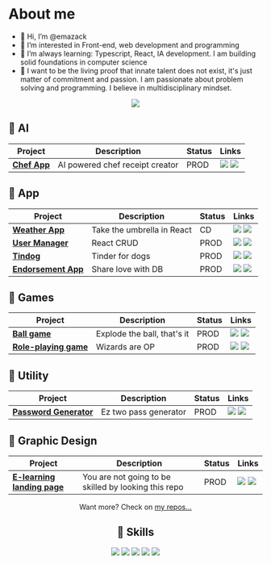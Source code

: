 # About me

- 👋 Hi, I’m @emazack
- 👀 I’m interested in Front-end, web development and programming
- 🌱 I’m always learning: Typescript, React, IA development. I am building
solid foundations in computer science 
- 🤪 I want to be the living proof that innate talent does not exist, it's just matter of commitment and passion. I am passionate about problem solving and programming. I believe in multidisciplinary mindset.

<div align="center">

[![](https://img.shields.io/badge/-Linkedin-informational?style=for-the-badge&logo=linkedin&logoColor=white&color=2867B2)](https://www.linkedin.com/in/emazack/)

</div>


## 🔨 AI
| Project | Description  | Status | Links  | 
|--------------|---|---|---|
| [**Chef App**](https://github.com/emazack/chef-gpt) |  AI powered chef receipt creator | PROD  | [![](https://img.shields.io/badge/-🌎-informational?style=flat&logoColor=black&color=white)](https://chef-gpt-eight.vercel.app/) [![](https://img.shields.io/badge/--informational?style=flat&logo=github&logoColor=black&color=white)](https://github.com/emazack/chef-gpt) |


## 🔨 App
| Project | Description  | Status | Links  | 
|--------------|---|---|---|
| [**Weather App**](https://emazack.github.io/weather-app/) |  Take the umbrella in React | CD  | [![](https://img.shields.io/badge/-🌎-informational?style=flat&logoColor=black&color=white)](https://emazack.github.io/weather-app/) [![](https://img.shields.io/badge/--informational?style=flat&logo=github&logoColor=black&color=white)](https://github.com/emazack/weather-app) |
| [**User Manager**](https://emazack.github.io/user-manager/)             | React CRUD  | PROD |[![](https://img.shields.io/badge/-🌎-informational?style=flat&logoColor=black&color=white)](https://emazack.github.io/user-manager/) [![](https://img.shields.io/badge/--informational?style=flat&logo=github&logoColor=black&color=white)](https://github.com/emazack/user-manager)|
| [**Tindog**](https://emazack.github.io/tindog-app/) |  Tinder for dogs | PROD | [![](https://img.shields.io/badge/-🌎-informational?style=flat&logoColor=black&color=white)](https://emazack.github.io/tindog-app/) [![](https://img.shields.io/badge/--informational?style=flat&logo=github&logoColor=black&color=white)](https://github.com/emazack/tindog-app) |
| [**Endorsement App**](https://github.com/emazack/endorsement-web-app) |  Share love with DB | PROD | [![](https://img.shields.io/badge/-🌎-informational?style=flat&logoColor=black&color=white)](https://endorsment-app.netlify.app/) [![](https://img.shields.io/badge/--informational?style=flat&logo=github&logoColor=black&color=white)](https://github.com/emazack/endorsement-web-app) |


 ## 🔨 Games
| Project | Description  | Status | Links  | 
|--------------|---|---|---|
| [**Ball game**](https://emazack.github.io/ball-game/)             | Explode the ball, that's it  | PROD |[![](https://img.shields.io/badge/-🌎-informational?style=flat&logoColor=black&color=white)](https://emazack.github.io/ball-game/) [![](https://img.shields.io/badge/--informational?style=flat&logo=github&logoColor=black&color=white)](https://github.com/emazack/ball-game)|
| [**Role-playing game**](https://emazack.github.io/role-playing-game/)             | Wizards are OP  | PROD |[![](https://img.shields.io/badge/-🌎-informational?style=flat&logoColor=black&color=white)](https://emazack.github.io/role-playing-game/) [![](https://img.shields.io/badge/--informational?style=flat&logo=github&logoColor=black&color=white)](https://github.com/emazack/role-playing-game)|

 
 ## 🔨 Utility
| Project | Description  | Status | Links  | 
|--------------|---|---|---|
| [**Password Generator**](https://emazack.github.io/password-generator/)             | Ez two pass generator  | PROD |[![](https://img.shields.io/badge/-🌎-informational?style=flat&logoColor=black&color=white)](https://emazack.github.io/password-generator/) [![](https://img.shields.io/badge/--informational?style=flat&logo=github&logoColor=black&color=white)](https://github.com/emazack/password-generator)|

  
 ## 🔨 Graphic Design
| Project | Description  | Status | Links  | 
|--------------|---|---|---|
| [**E-learning landing page**](https://emazack.github.io/e-learning-landing-page/)             | You are not going to be skilled by looking this repo  | PROD |[![](https://img.shields.io/badge/-🌎-informational?style=flat&logoColor=black&color=white)](https://emazack.github.io/e-learning-landing-page/) [![](https://img.shields.io/badge/--informational?style=flat&logo=github&logoColor=black&color=white)](https://github.com/emazack/e-learning-landing-page)|

<div align="center">

Want more? Check on [my repos...](https://github.com/emazack?tab=repositories)


## 💼 Skills

![](https://img.shields.io/badge/Code-React-informational?style=flat&logo=react&logoColor=white&color=4AB197)
![](https://img.shields.io/badge/Code-JavaScript-informational?style=flat&logo=JavaScript&logoColor=white&color=4AB197)
![](https://img.shields.io/badge/Code-TypeScript-informational?style=flat&logo=TypeScript&logoColor=white&color=4AB197)
![](https://img.shields.io/badge/Style-Sass-informational?style=flat&logo=Sass&logoColor=white&color=4AB197)
![](https://img.shields.io/badge/Style-CSS-informational?style=flat&logo=css3&logoColor=white&color=4AB197)


<br>
</div>
